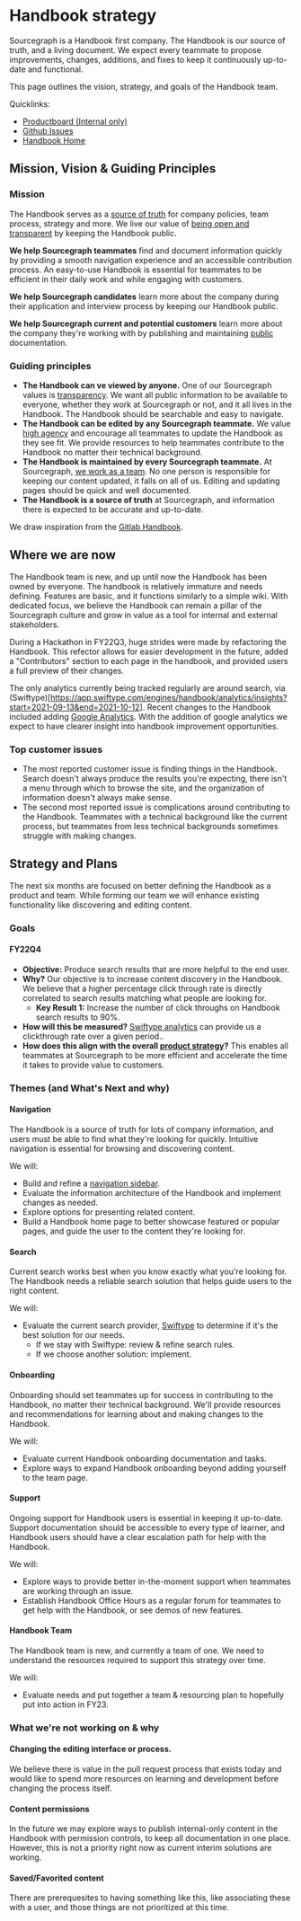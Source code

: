 # Handbook strategy

Sourcegraph is a Handbook first company. The Handbook is our source of truth, and a living document. We expect every teammate to propose improvements, changes, additions, and fixes to keep it continuously up-to-date and functional.

This page outlines the vision, strategy, and goals of the Handbook team.

Quicklinks:

- [Productboard (Internal only)](https://sourcegraph.productboard.com/feature-board/3424445-handbook)
- [Github Issues](https://github.com/sourcegraph/handbook/issues)
- [Handbook Home](../../../index.md)

## Mission, Vision & Guiding Principles

### Mission

The Handbook serves as a [source of truth](../../../../communication#sources-of-truth.md) for company policies, team process, strategy and more. We live our value of [being open and transparent](../../../values.md#open-and-transparent) by keeping the Handbook public.

**We help Sourcegraph teammates** find and document information quickly by providing a smooth navigation experience and an accessible contribution process. An easy-to-use Handbook is essential for teammates to be efficient in their daily work and while engaging with customers.

**We help Sourcegraph candidates** learn more about the company during their application and interview process by keeping our Handbook public.

**We help Sourcegraph current and potential customers** learn more about the company they're working with by publishing and maintaining [public](../../../values.md#open-and-transparent) documentation.

### Guiding principles

- **The Handbook can ve viewed by anyone.** One of our Sourcegraph values is [transparency](../../../values.md#open-and-transparent). We want all public information to be available to everyone, whether they work at Sourcegraph or not, and it all lives in the Handbook. The Handbook should be searchable and easy to navigate.
- **The Handbook can be edited by any Sourcegraph teammate.** We value [high agency](../../../values.md#high-agency) and encourage all teammates to update the Handbook as they see fit. We provide resources to help teammates contribute to the Handbook no matter their technical background.
- **The Handbook is maintained by every Sourcegraph teammate.** At Sourcegraph, [we work as a team](../../../values.md#work-as-a-team). No one person is responsible for keeping our content updated, it falls on all of us. Editing and updating pages should be quick and well documented.
- **The Handbook is a source of truth** at Sourcegraph, and information there is expected to be accurate and up-to-date.

We draw inspiration from the [Gitlab Handbook](https://about.gitlab.com/handbook/).

## Where we are now

The Handbook team is new, and up until now the Handbook has been owned by everyone. The handbook is relatively immature and needs defining. Features are basic, and it functions similarly to a simple wiki. With dedicated focus, we believe the Handbook can remain a pillar of the Sourcegraph culture and grow in value as a tool for internal and external stakeholders.

During a Hackathon in FY22Q3, huge strides were made by refactoring the Handbook. This refector allows for easier development in the future, added a "Contributors" section to each page in the handbook, and provided users a full preview of their changes.

The only analytics currently being tracked regularly are around search, via (Swiftype)[https://app.swiftype.com/engines/handbook/analytics/insights?start=2021-09-13&end=2021-10-12]. Recent changes to the Handbook included adding [Google Analytics](https://analytics.google.com/analytics/web/#/p288277472/reports/reportinghub?params=_u..nav%3Dmaui&collectionId=life-cycle). With the addition of google analytics we expect to have clearer insight into handbook improvement opportunities.

### Top customer issues

- The most reported customer issue is finding things in the Handbook. Search doesn't always produce the results you're expecting, there isn't a menu through which to browse the site, and the organization of information doesn't always make sense.
- The second most reported issue is complications around contributing to the Handbook. Teammates with a technical background like the current process, but teammates from less technical backgrounds sometimes struggle with making changes.

## Strategy and Plans

The next six months are focused on better defining the Handbook as a product and team. While forming our team we will enhance existing functionality like discovering and editing content.

### Goals

#### FY22Q4

- **Objective:** Produce search results that are more helpful to the end user.
- **Why?** Our objective is to increase content discovery in the Handbook.  We believe that a higher percentage click through rate is directly correlated to search results matching what people are looking for.
  - **Key Result 1:** Increase the number of click throughs on Handbook search results to 90%.
- **How will this be measured?** [Swiftype analytics](https://app.swiftype.com/engines/handbook/analytics/insights) can provide us a clickthrough rate over a given period..
- **How does this align with the overall [product strategy](../../index.md)?** This enables all teammates at Sourcegraph to be more efficient and accelerate the time it takes to provide value to customers.

### Themes (and What's Next and why)

#### Navigation

The Handbook is a source of truth for lots of company information, and users must be able to find what they're looking for quickly. Intuitive navigation is essential for browsing and discovering content.

We will:

- Build and refine a [navigation sidebar](https://github.com/sourcegraph/handbook/issues/7).
- Evaluate the information architecture of the Handbook and implement changes as needed.
- Explore options for presenting related content.
- Build a Handbook home page to better showcase featured or popular pages, and guide the user to the content they're looking for.

#### Search

Current search works best when you know exactly what you're looking for. The Handbook needs a reliable search solution that helps guide users to the right content.

We will:

- Evaluate the current search provider, [Swiftype](https://app.swiftype.com/engines/handbook/overview) to determine if it's the best solution for our needs.
  - If we stay with Swiftype: review & refine search rules.
  - If we choose another solution: implement.

#### Onboarding

Onboarding should set teammates up for success in contributing to the Handbook, no matter their technical background. We'll provide resources and recommendations for learning about and making changes to the Handbook.

We will:

- Evaluate current Handbook onboarding documentation and tasks.
- Explore ways to expand Handbook onboarding beyond adding yourself to the team page.

#### Support

Ongoing support for Handbook users is essential in keeping it up-to-date. Support documentation should be accessible to every type of learner, and Handbook users should have a clear escalation path for help with the Handbook.

We will:

- Explore ways to provide better in-the-moment support when teammates are working through an issue.
- Establish Handbook Office Hours as a regular forum for teammates to get help with the Handbook, or see demos of new features.

#### Handbook Team

The Handbook team is new, and currently a team of one. We need to understand the resources required to support this strategy over time.

We will:

- Evaluate needs and put together a team & resourcing plan to hopefully put into action in FY23.

### What we're not working on & why

#### Changing the editing interface or process.

We believe there is value in the pull request process that exists today and would like to spend more resources on learning and development before changing the process itself.

#### Content permissions

In the future we may explore ways to publish internal-only content in the Handbook with permission controls, to keep all documentation in one place. However, this is not a priority right now as current interim solutions are working.

#### Saved/Favorited content

There are prerequesites to having something like this, like associating these with a user, and those things are not prioritized at this time.
